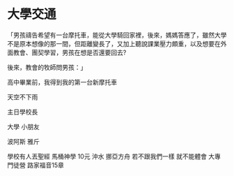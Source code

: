 # 大學交通

「男孩禱告希望有一台摩托車，能從大學騎回家裡，後來，媽媽答應了，雖然大學不是原本想像的那一間，但距離變長了，又加上聽說課業壓力頗重，以及想要在外面教會、團契學習，男孩在想是否還要回去?

後來，教會的牧師問男孩：」

高中畢業前，我得到我的第一台新摩托車

天空不下雨

主日學校長

大學 小朋友

波阿斯 雅斤

學校有人丟聖經 馬桶神學 10元 沖水 挪亞方舟 若不跟我們一樣 就不能體會 大專門徒營 路家福音15章